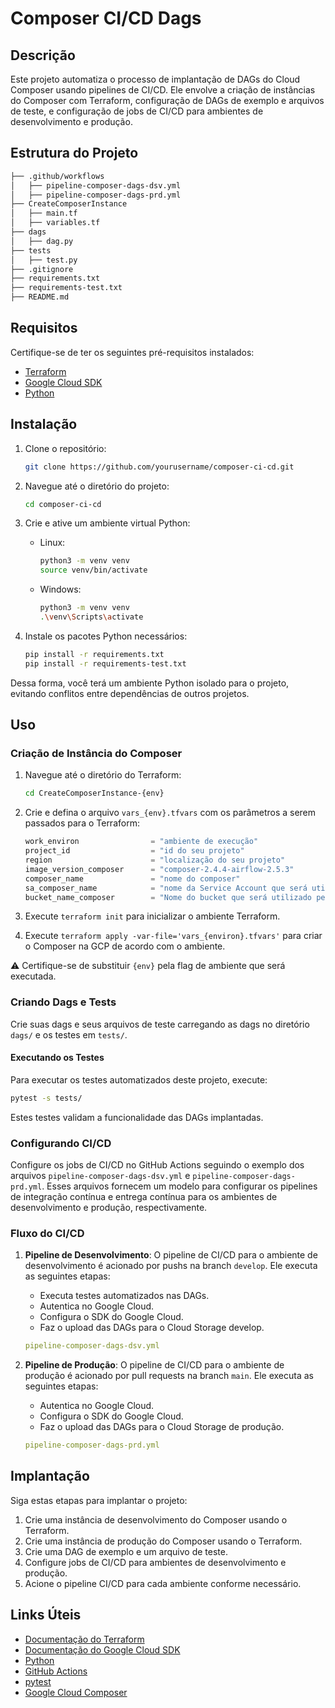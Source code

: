 # Composer CI/CD Dags
## Descrição
Este projeto automatiza o processo de implantação de DAGs do Cloud Composer usando pipelines de CI/CD. Ele envolve a criação de instâncias do Composer com Terraform, configuração de DAGs de exemplo e arquivos de teste, e configuração de jobs de CI/CD para ambientes de desenvolvimento e produção.

## Estrutura do Projeto

```bash
├── .github/workflows
│   ├── pipeline-composer-dags-dsv.yml
│   ├── pipeline-composer-dags-prd.yml
├── CreateComposerInstance
│   ├── main.tf
│   ├── variables.tf
├── dags
│   ├── dag.py
├── tests
│   ├── test.py
├── .gitignore
├── requirements.txt
├── requirements-test.txt
├── README.md
``````

## Requisitos

Certifique-se de ter os seguintes pré-requisitos instalados:

- [Terraform](https://www.terraform.io/)
- [Google Cloud SDK](https://cloud.google.com/sdk)
- [Python](https://www.python.org/)

## Instalação

1. Clone o repositório:

    ```bash
    git clone https://github.com/yourusername/composer-ci-cd.git
    ```

2. Navegue até o diretório do projeto:

    ```bash
    cd composer-ci-cd
    ```

3. Crie e ative um ambiente virtual Python:
    - Linux:
        ```bash
        python3 -m venv venv
        source venv/bin/activate
        ```
    - Windows:
         ```bash
        python3 -m venv venv
        .\venv\Scripts\activate
         ```
4. Instale os pacotes Python necessários:

    ```bash
    pip install -r requirements.txt
    pip install -r requirements-test.txt
    ```

Dessa forma, você terá um ambiente Python isolado para o projeto, evitando conflitos entre dependências de outros projetos.

## Uso

### Criação de Instância do Composer

1. Navegue até o diretório do Terraform:

    ```bash
    cd CreateComposerInstance-{env}
    ```

2. Crie e defina o arquivo `vars_{env}.tfvars` com os parâmetros a serem passados para o Terraform:

    ```tf
    work_environ                = "ambiente de execução"
    project_id                  = "id do seu projeto"
    region                      = "localização do seu projeto"
    image_version_composer      = "composer-2.4.4-airflow-2.5.3"
    composer_name               = "nome do composer"
    sa_composer_name            = "nome da Service Account que será utilizada pelo Composer"
    bucket_name_composer        = "Nome do bucket que será utilizado pelo Composer."
    ```

3. Execute `terraform init` para inicializar o ambiente Terraform.
4. Execute `terraform apply -var-file='vars_{environ}.tfvars'` para criar o Composer na GCP de acordo com o ambiente.

⚠️ Certifique-se de substituir `{env}` pela flag de ambiente que será executada.

### Criando Dags e Tests
Crie suas dags e seus arquivos de teste carregando as dags no diretório `dags/` e os testes em `tests/`.

#### Executando os Testes

Para executar os testes automatizados deste projeto, execute:

```bash
pytest -s tests/
```
Estes testes validam a funcionalidade das DAGs implantadas.

### Configurando CI/CD
Configure os jobs de CI/CD no GitHub Actions seguindo o exemplo dos arquivos `pipeline-composer-dags-dsv.yml` e `pipeline-composer-dags-prd.yml`. Esses arquivos fornecem um modelo para configurar os pipelines de integração contínua e entrega contínua para os ambientes de desenvolvimento e produção, respectivamente.

### Fluxo do CI/CD

1. **Pipeline de Desenvolvimento**: O pipeline de CI/CD para o ambiente de desenvolvimento é acionado por pushs na branch `develop`. Ele executa as seguintes etapas:
    - Executa testes automatizados nas DAGs.
    - Autentica no Google Cloud.
    - Configura o SDK do Google Cloud.
    - Faz o upload das DAGs para o Cloud Storage develop.

    ```yaml
    pipeline-composer-dags-dsv.yml
    ```

2. **Pipeline de Produção**: O pipeline de CI/CD para o ambiente de produção é acionado por pull requests na branch `main`. Ele executa as seguintes etapas:
    - Autentica no Google Cloud.
    - Configura o SDK do Google Cloud.
    - Faz o upload das DAGs para o Cloud Storage de produção.

    ```yaml
    pipeline-composer-dags-prd.yml
    ```

## Implantação

Siga estas etapas para implantar o projeto:

1. Crie uma instância de desenvolvimento do Composer usando o Terraform.
2. Crie uma instância de produção do Composer usando o Terraform.
3. Crie uma DAG de exemplo e um arquivo de teste.
4. Configure jobs de CI/CD para ambientes de desenvolvimento e produção.
5. Acione o pipeline CI/CD para cada ambiente conforme necessário.

## Links Úteis

- [Documentação do Terraform](https://learn.hashicorp.com/tutorials/terraform/install-cli)
- [Documentação do Google Cloud SDK](https://cloud.google.com/sdk)
- [Python](https://www.python.org/)
- [GitHub Actions](https://docs.github.com/pt/actions)
- [pytest](https://docs.pytest.org/en/7.0.x/)
- [Google Cloud Composer](https://cloud.google.com/composer)
